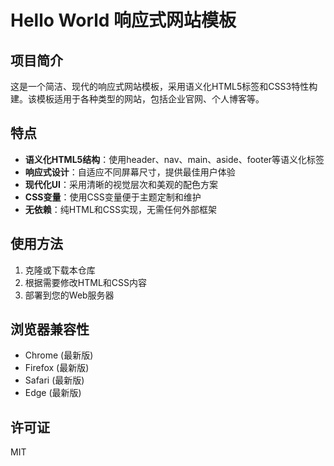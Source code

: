 # Hello World 响应式网站模板

## 项目简介

这是一个简洁、现代的响应式网站模板，采用语义化HTML5标签和CSS3特性构建。该模板适用于各种类型的网站，包括企业官网、个人博客等。

## 特点

- **语义化HTML5结构**：使用header、nav、main、aside、footer等语义化标签
- **响应式设计**：自适应不同屏幕尺寸，提供最佳用户体验
- **现代化UI**：采用清晰的视觉层次和美观的配色方案
- **CSS变量**：使用CSS变量便于主题定制和维护
- **无依赖**：纯HTML和CSS实现，无需任何外部框架

## 使用方法

1. 克隆或下载本仓库
2. 根据需要修改HTML和CSS内容
3. 部署到您的Web服务器

## 浏览器兼容性

- Chrome (最新版)
- Firefox (最新版)
- Safari (最新版)
- Edge (最新版)

## 许可证

MIT